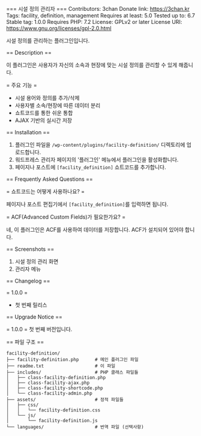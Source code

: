 === 시설 정의 관리자 ===
Contributors: 3chan
Donate link: https://3chan.kr
Tags: facility, definition, management
Requires at least: 5.0
Tested up to: 6.7
Stable tag: 1.0.0
Requires PHP: 7.2
License: GPLv2 or later
License URI: https://www.gnu.org/licenses/gpl-2.0.html

시설 정의를 관리하는 플러그인입니다.

== Description ==

이 플러그인은 사용자가 자신의 소속과 현장에 맞는 시설 정의를 관리할 수 있게 해줍니다.

= 주요 기능 =

* 시설 용어와 정의를 추가/삭제
* 사용자별 소속/현장에 따른 데이터 분리
* 쇼트코드를 통한 쉬운 통합
* AJAX 기반의 실시간 저장

== Installation ==

1. 플러그인 파일을 `/wp-content/plugins/facility-definition/` 디렉토리에 업로드합니다.
2. 워드프레스 관리자 페이지의 '플러그인' 메뉴에서 플러그인을 활성화합니다.
3. 페이지나 포스트에 `[facility_definition]` 쇼트코드를 추가합니다.

== Frequently Asked Questions ==

= 쇼트코드는 어떻게 사용하나요? =

페이지나 포스트 편집기에서 `[facility_definition]`를 입력하면 됩니다.

= ACF(Advanced Custom Fields)가 필요한가요? =

네, 이 플러그인은 ACF를 사용하여 데이터를 저장합니다. ACF가 설치되어 있어야 합니다.

== Screenshots ==

1. 시설 정의 관리 화면
2. 관리자 메뉴

== Changelog ==

= 1.0.0 =
* 첫 번째 릴리스

== Upgrade Notice ==

= 1.0.0 =
첫 번째 버전입니다.

== 파일 구조 ==

```
facility-definition/
├── facility-definition.php      # 메인 플러그인 파일
├── readme.txt                   # 이 파일
├── includes/                    # PHP 클래스 파일들
│   ├── class-facility-definition.php
│   ├── class-facility-ajax.php
│   ├── class-facility-shortcode.php
│   └── class-facility-admin.php
├── assets/                      # 정적 파일들
│   ├── css/
│   │   └── facility-definition.css
│   └── js/
│       └── facility-definition.js
└── languages/                   # 번역 파일 (선택사항)
```